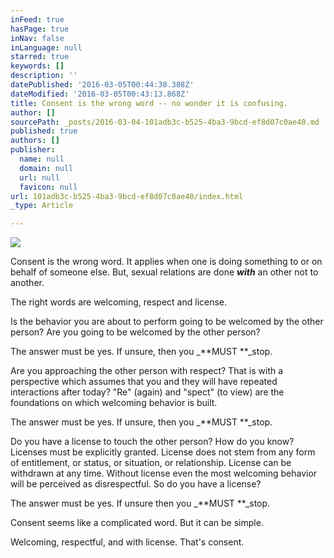 ```yaml
---
inFeed: true
hasPage: true
inNav: false
inLanguage: null
starred: true
keywords: []
description: ''
datePublished: '2016-03-05T00:44:38.388Z'
dateModified: '2016-03-05T00:43:13.868Z'
title: Consent is the wrong word -- no wonder it is confusing.
author: []
sourcePath: _posts/2016-03-04-101adb3c-b525-4ba3-9bcd-ef8d07c0ae40.md
published: true
authors: []
publisher:
  name: null
  domain: null
  url: null
  favicon: null
url: 101adb3c-b525-4ba3-9bcd-ef8d07c0ae40/index.html
_type: Article

---
```

![](https://the-grid-user-content.s3-us-west-2.amazonaws.com/57cf9641-ed42-448f-ae0d-bc070cb311d7.png)

Consent is the wrong word.  It applies when one is doing something to or on behalf of someone else.  But, sexual relations are done _**with**_ an other not to another.

The right words are welcoming, respect and license.

Is the behavior you are about to perform going to be welcomed by the other person?  Are you going to be welcomed by the other person?

The answer must be yes.  If unsure, then you _**MUST **_stop.

Are you approaching the other person with respect?  That is with a perspective which assumes that you and they will have repeated interactions after today? "Re" (again) and "spect" (to view) are the foundations on which welcoming behavior is built.

The answer must be yes.  If unsure, then you _**MUST **_stop.

Do you have a license to touch the other person?  How do you know?  Licenses must be explicitly granted.  License does not stem from any form of entitlement, or status, or situation, or relationship.  License can be withdrawn at any time.  Without license even the most welcoming behavior will be perceived as disrespectful.  So do you have a license?

The answer must be yes.  If unsure then you _**MUST **_stop.

Consent seems like a complicated word.  But it can be simple.

Welcoming, respectful, and with license.  That's consent.